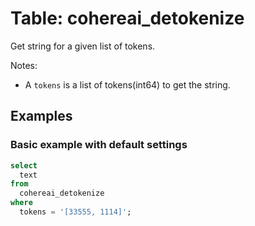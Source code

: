 # Table: cohereai_detokenize

Get string for a given list of tokens.

Notes:
* A `tokens` is a list of tokens(int64) to get the string.

## Examples

### Basic example with default settings

```sql
select
  text
from
  cohereai_detokenize
where
  tokens = '[33555, 1114]';
```

